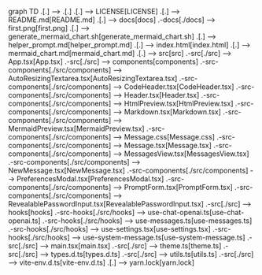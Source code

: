 graph TD
.[.] --> .[.]
.[.] --> LICENSE[LICENSE]
.[.] --> README.md[README.md]
.[.] --> docs[docs]
.-docs[./docs] --> first.png[first.png]
.[.] --> generate_mermaid_chart.sh[generate_mermaid_chart.sh]
.[.] --> helper_prompt.md[helper_prompt.md]
.[.] --> index.html[index.html]
.[.] --> mermaid_chart.md[mermaid_chart.md]
.[.] --> src[src]
.-src[./src] --> App.tsx[App.tsx]
.-src[./src] --> components[components]
.-src-components[./src/components] --> AutoResizingTextarea.tsx[AutoResizingTextarea.tsx]
.-src-components[./src/components] --> CodeHeader.tsx[CodeHeader.tsx]
.-src-components[./src/components] --> Header.tsx[Header.tsx]
.-src-components[./src/components] --> HtmlPreview.tsx[HtmlPreview.tsx]
.-src-components[./src/components] --> Markdown.tsx[Markdown.tsx]
.-src-components[./src/components] --> MermaidPreview.tsx[MermaidPreview.tsx]
.-src-components[./src/components] --> Message.css[Message.css]
.-src-components[./src/components] --> Message.tsx[Message.tsx]
.-src-components[./src/components] --> MessagesView.tsx[MessagesView.tsx]
.-src-components[./src/components] --> NewMessage.tsx[NewMessage.tsx]
.-src-components[./src/components] --> PreferencesModal.tsx[PreferencesModal.tsx]
.-src-components[./src/components] --> PromptForm.tsx[PromptForm.tsx]
.-src-components[./src/components] --> RevealablePasswordInput.tsx[RevealablePasswordInput.tsx]
.-src[./src] --> hooks[hooks]
.-src-hooks[./src/hooks] --> use-chat-openai.ts[use-chat-openai.ts]
.-src-hooks[./src/hooks] --> use-messages.ts[use-messages.ts]
.-src-hooks[./src/hooks] --> use-settings.tsx[use-settings.tsx]
.-src-hooks[./src/hooks] --> use-system-message.ts[use-system-message.ts]
.-src[./src] --> main.tsx[main.tsx]
.-src[./src] --> theme.ts[theme.ts]
.-src[./src] --> types.d.ts[types.d.ts]
.-src[./src] --> utils.ts[utils.ts]
.-src[./src] --> vite-env.d.ts[vite-env.d.ts]
.[.] --> yarn.lock[yarn.lock]
